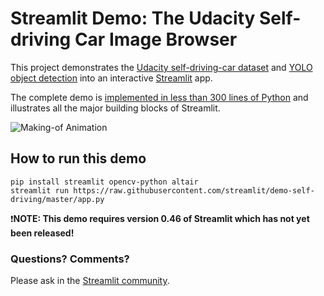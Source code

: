 # Streamlit Demo: The Udacity Self-driving Car Image Browser

This project demonstrates the [Udacity self-driving-car dataset](https://github.com/udacity/self-driving-car) and [YOLO object detection](https://pjreddie.com/darknet/yolo) into an interactive [Streamlit](https://streamlit.io) app.

The complete demo is [implemented in less than 300 lines of Python]() and illustrates all the major building blocks of Streamlit.

![Making-of Animation](https://raw.githubusercontent.com/streamlit/demo-self-driving/master/udacity_demo_making_of.gif "Making-of Animation")

## How to run this demo
```
pip install streamlit opencv-python altair
streamlit run https://raw.githubusercontent.com/streamlit/demo-self-driving/master/app.py
```

❗️**NOTE: This demo requires version 0.46 of Streamlit which has not yet been released!**

### Questions? Comments?

Please ask in the [Streamlit community](https://discuss.streamlit.io).


<!-- 
The demo consists of an app built with Streamlit. The app runs the YOLO model
on images from the Udacity dataset in real time. The demo allows the user to select an image. It shows
a reference 'ground image' for the detected objects and an image with the objects detected by YOLO.

## Where to go from here
Once the app has loaded the model data, use the selection box in the sidebar to the left to either see the source code,
run the app, or see this README

For more details on this app see the [extended README](https://github.com/streamlit/demo-self-driving/blob/master/README-extended.md)

## Links
- This demo is available on Github at https://github.com/streamlit/demo-self-driving
- Yolo: 
- Udacity dataset: 
- Streamlit: https://github.com/streamlit/streamlit -->
